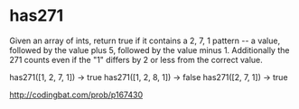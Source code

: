 # has271

Given an array of ints, return true if it contains a 2, 7, 1 pattern -- a value, followed by the value plus 5, followed by the value minus 1. Additionally the 271 counts even if the "1" differs by 2 or less from the correct value.

has271([1, 2, 7, 1]) → true
has271([1, 2, 8, 1]) → false
has271([2, 7, 1]) → true

http://codingbat.com/prob/p167430